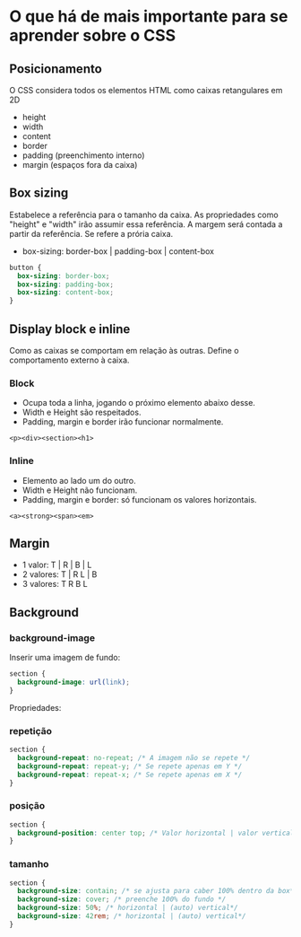 # O que há de mais importante para se aprender sobre o CSS

## Posicionamento

O CSS considera todos os elementos HTML como caixas retangulares em 2D

- height
- width
- content
- border
- padding (preenchimento interno)
- margin (espaços fora da caixa)

## Box sizing

Estabelece a referência para o tamanho da caixa. As propriedades como "height" e "width" irão assumir essa referência. A margem será contada a partir da referência. Se refere a prória caixa.

- box-sizing: border-box | padding-box | content-box

```css
button {
  box-sizing: border-box;
  box-sizing: padding-box;
  box-sizing: content-box;
}
```

## Display block e inline

Como as caixas se comportam em relação às outras.
Define o comportamento externo à caixa.

### Block

- Ocupa toda a linha, jogando o próximo elemento abaixo desse.
- Width e Height são respeitados.
- Padding, margin e border irão funcionar normalmente.

`<p><div><section><h1>`

### Inline

- Elemento ao lado um do outro.
- Width e Height não funcionam.
- Padding, margin e border: só funcionam os valores horizontais.

`<a><strong><span><em>`

## Margin

- 1 valor: T | R | B | L
- 2 valores: T | R L | B
- 3 valores: T R B L

## Background

### background-image

Inserir uma imagem de fundo:

```css
section {
  background-image: url(link);
}
```

Propriedades:

### repetição

```css
section {
  background-repeat: no-repeat; /* A imagem não se repete */
  background-repeat: repeat-y; /* Se repete apenas em Y */
  background-repeat: repeat-x; /* Se repete apenas em X */
}
```

### posição

```css
section {
  background-position: center top; /* Valor horizontal | valor vertical */
}
```

### tamanho

```css
section {
  background-size: contain; /* se ajusta para caber 100% dentro da box*/
  background-size: cover; /* preenche 100% do fundo */
  background-size: 50%; /* horizontal | (auto) vertical*/
  background-size: 42rem; /* horizontal | (auto) vertical*/
}
```

